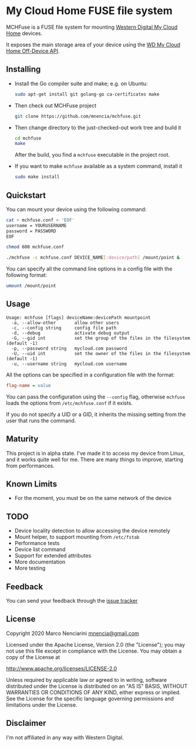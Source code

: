 # My Cloud Home FUSE file system

MCHFuse is a FUSE file system for mounting [Western Digital My Cloud Home](https://www.mycloud.com) devices.

It exposes the main storage area of your device using the
[WD My Cloud Home Off-Device API](https://developer.westerndigital.com/develop/wd-my-cloud-home/api.html).

## Installing

* Install the Go compiler suite and make; e.g. on Ubuntu:

  ``` sh
  sudo apt-get install git golang-go ca-certificates make
  ```

* Then check out MCHFuse project

  ``` sh
  git clone https://github.com/mnencia/mchfuse.git
  ```

* Then change directory to the just-checked-out work tree and build it

  ``` sh
  cd mchfuse
  make
  ```

  After the build, you find a `mchfuse` executable in the project root.

* If you want to make `mchfuse` available as a system command, install it

  ``` sh
  sudo make install
  ```

## Quickstart

You can mount your device using the following command:

``` sh
cat > mchfuse.conf < 'EOF'
username = YOURUSERNAME
password = PASSWORD
EOF

chmod 600 mchfuse.conf

./mchfuse -c mchfuse.conf DEVICE_NAME[:device/path] /mount/point &
```

You can specify all the command line options in a config file with the following format:

``` sh
umount /mount/point
```

## Usage

``` plain
Usage: mchfuse [flags] deviceName:devicePath mountpoint
  -a, --allow-other       allow other users
  -c, --config string     config file path
  -d, --debug             activate debug output
  -G, --gid int           set the group of the files in the filesystem (default -1)
  -p, --password string   mycloud.com password
  -U, --uid int           set the owner of the files in the filesystem (default -1)
  -u, --username string   mycloud.com username
```

All the options can be specified in a configuration file with the format:

``` ini
flag-name = value
```

You can pass the configuration using the `--config` flag, otherwise `mchfuse`
loads the options from `/etc/mchfuse.conf` if it exists.

If you do not specify a UID or a GID, it inherits the missing setting from the
user that runs the command.

## Maturity

This project is in alpha state. I've made it to access my device from Linux,
and it works quite well for me. There are many things to improve, starting
from performances.

## Known Limits

* For the moment, you must be on the same network of the device

## TODO

* Device locality detection to allow accessing the device remotely
* Mount helper, to support mounting from `/etc/fstab`
* Performance tests
* Device list command
* Support for extended attributes
* More documentation
* More testing

## Feedback

You can send your feedback through the [issue tracker](https://github.com/mnencia/mchfs)

## License

Copyright 2020 Marco Nenciarini <mnencia@gmail.com>

Licensed under the Apache License, Version 2.0 (the "License");
you may not use this file except in compliance with the License.
You may obtain a copy of the License at

  <http://www.apache.org/licenses/LICENSE-2.0>

Unless required by applicable law or agreed to in writing, software
distributed under the License is distributed on an "AS IS" BASIS,
WITHOUT WARRANTIES OR CONDITIONS OF ANY KIND, either express or implied.
See the License for the specific language governing permissions and
limitations under the License.

## Disclaimer

I'm not affiliated in any way with Western Digital.
